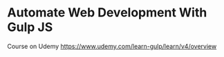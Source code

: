 # Automate Web Development With Gulp JS

Course on Udemy
https://www.udemy.com/learn-gulp/learn/v4/overview


